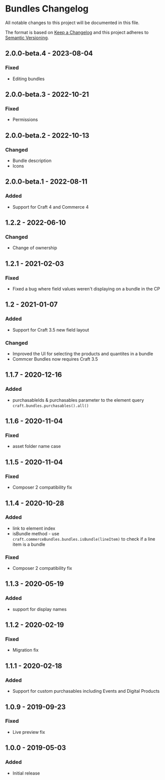 # Bundles Changelog

All notable changes to this project will be documented in this file.

The format is based on [Keep a Changelog](http://keepachangelog.com/) and this project adheres to [Semantic Versioning](http://semver.org/).

## 2.0.0-beta.4 - 2023-08-04
### Fixed
- Editing bundles

## 2.0.0-beta.3 - 2022-10-21

### Fixed
- Permissions

## 2.0.0-beta.2 - 2022-10-13

### Changed
- Bundle description
- Icons


## 2.0.0-beta.1 - 2022-08-11

### Added

-   Support for Craft 4 and Commerce 4

## 1.2.2 - 2022-06-10

### Changed

- Change of ownership

## 1.2.1 - 2021-02-03

### Fixed

-   Fixed a bug where field values weren't displaying on a bundle in the CP

## 1.2 - 2021-01-07

### Added

-   Support for Craft 3.5 new field layout

### Changed

-   Improved the UI for selecting the products and quantites in a bundle
-   Commcer Bundles now requires Craft 3.5

## 1.1.7 - 2020-12-16

### Added

-   purchasableIds & purchasables parameter to the element query `craft.bundles.purchasables().all()`

## 1.1.6 - 2020-11-04

### Fixed

-   asset folder name case

## 1.1.5 - 2020-11-04

### Fixed

-   Composer 2 compatibility fix

## 1.1.4 - 2020-10-28

### Added

-   link to element index
-   isBundle method - use `craft.commerceBundles.bundles.isBundle(lineItem)` to check if a line item is a bundle

### Fixed

-   Composer 2 compatibility fix

## 1.1.3 - 2020-05-19

### Added

-   support for display names

## 1.1.2 - 2020-02-19

### Fixed

-   Migration fix

## 1.1.1 - 2020-02-18

### Added

-   Support for custom purchasables including Events and Digital Products

## 1.0.9 - 2019-09-23

### Fixed

-   Live preview fix

## 1.0.0 - 2019-05-03

### Added

-   Initial release
